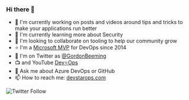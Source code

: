 ### Hi there 👋

- 🔭 I'm currently working on posts and videos around tips and tricks to make your applications run better
- 🌱 I'm currently learning more about Security
- 👯 I'm looking to collaborate on tooling to help our community grow
- ⭐ I'm a [Microsoft MVP](https://mvp.microsoft.com/en-us/PublicProfile/5000879) for DevOps since 2014
- 🐤 I'm on Twitter as [@GordonBeeming](https://twitter.com/GordonBeeming) 
- 📺 and YouTube [Dev⭐Ops](https://www.youtube.com/c/DevStarOps)
- 💬 Ask me about Azure DevOps or GitHub
- 📫 How to reach me: [devstarops.com](https://devstarops.com/)

![Twitter Follow](https://img.shields.io/twitter/follow/gordonbeeming?style=social)
